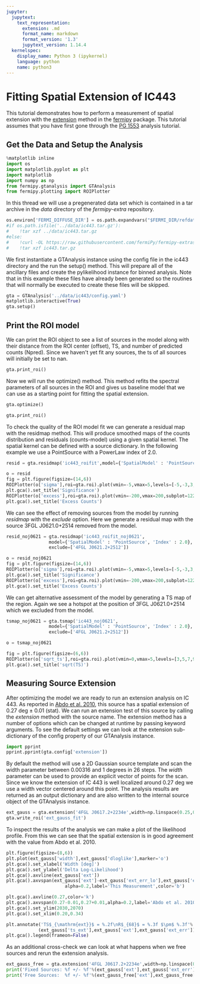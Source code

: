 ```yaml
---
jupyter:
  jupytext:
    text_representation:
      extension: .md
      format_name: markdown
      format_version: '1.3'
      jupytext_version: 1.14.4
  kernelspec:
    display_name: Python 3 (ipykernel)
    language: python
    name: python3
---
```


# Fitting Spatial Extension of IC443


This tutorial demonstrates how to perform a measurement of spatial extension with the [extension](http://fermipy.readthedocs.org/en/latest/advanced/extension.html) method in the [fermipy](http://fermipy.readthedocs.org) package.  This tutorial assumes that you have first gone through the [PG 1553](pg1553.ipynb) analysis tutorial.


## Get the Data and Setup the Analysis

```python
%matplotlib inline
import os
import matplotlib.pyplot as plt
import matplotlib
import numpy as np
from fermipy.gtanalysis import GTAnalysis
from fermipy.plotting import ROIPlotter
```

In this thread we will use a pregenerated data set which is contained in a tar archive in the *data* directory of the *fermipy-extra* repository.

```python
os.environ['FERMI_DIFFUSE_DIR'] = os.path.expandvars("$FERMI_DIR/refdata/fermi/galdiffuse/")
#if os.path.isfile('../data/ic443.tar.gz'):
#    !tar xzf ../data/ic443.tar.gz
#else:
#    !curl -OL https://raw.githubusercontent.com/fermiPy/fermipy-extras/master/data/ic443.tar.gz
#    !tar xzf ic443.tar.gz
```

We first instantiate a GTAnalysis instance using the config file in the ic443 directory and the run the setup() method.  This will prepare all of the ancillary files and create the pylikelihood instance for binned analysis.  Note that in this example these files have already been generated so the routines that will normally be executed to create these files will be skipped.

```python
gta = GTAnalysis('../data/ic443/config.yaml')
matplotlib.interactive(True)
gta.setup()
```

## Print the ROI model

We can print the ROI object to see a list of sources in the model along with their distance from the ROI center (offset), TS, and number of predicted counts (Npred).  Since we haven't yet fit any sources, the ts of all sources will initially be set to nan.

```python
gta.print_roi()
```

Now we will run the optimize() method.  This method refits the spectral parameters of all sources in the ROI and gives us baseline model that we can use as a starting point for fitting the spatial extension.

```python
gta.optimize()
```

```python
gta.print_roi()
```

To check the quality of the ROI model fit we can generate a residual map with the residmap method.  This will produce smoothed maps of the counts distribution and residuals (counts-model) using a given spatial kernel.  The spatial kernel can be defined with a source dictionary.  In the following example we use a PointSource with a PowerLaw index of 2.0.

```python
resid = gta.residmap('ic443_roifit',model={'SpatialModel' : 'PointSource', 'Index' : 2.0})
```

```python
o = resid
fig = plt.figure(figsize=(14,6))
ROIPlotter(o['sigma'],roi=gta.roi).plot(vmin=-5,vmax=5,levels=[-5,-3,3,5,7,9],subplot=121,cmap='RdBu_r')
plt.gca().set_title('Significance')
ROIPlotter(o['excess'],roi=gta.roi).plot(vmin=-200,vmax=200,subplot=122,cmap='RdBu_r')
plt.gca().set_title('Excess Counts')
```

We can see the effect of removing sources from the model by running *residmap* with the *exclude* option.  Here we generate a residual map with the source 3FGL J0621.0+2514 removed from the model.

```python
resid_noj0621 = gta.residmap('ic443_roifit_noj0621',
                model={'SpatialModel' : 'PointSource', 'Index' : 2.0},
                exclude=['4FGL J0621.2+2512'])
```

```python
o = resid_noj0621
fig = plt.figure(figsize=(14,6))
ROIPlotter(o['sigma'],roi=gta.roi).plot(vmin=-5,vmax=5,levels=[-5,-3,3,5,7,9],subplot=121,cmap='RdBu_r')
plt.gca().set_title('Significance')
ROIPlotter(o['excess'],roi=gta.roi).plot(vmin=-200,vmax=200,subplot=122,cmap='RdBu_r')
plt.gca().set_title('Excess Counts')
```

We can get alternative assessment of the model by generating a TS map of the region.  Again we see a hotspot at the position of 3FGL J0621.0+2514 which we excluded from the model.

```python
tsmap_noj0621 = gta.tsmap('ic443_noj0621',
                model={'SpatialModel' : 'PointSource', 'Index' : 2.0},
                exclude=['4FGL J0621.2+2512'])
```

```python
o = tsmap_noj0621

fig = plt.figure(figsize=(6,6))
ROIPlotter(o['sqrt_ts'],roi=gta.roi).plot(vmin=0,vmax=5,levels=[3,5,7,9],subplot=111,cmap='magma')
plt.gca().set_title('sqrt(TS)')
```

## Measuring Source Extension

After optimizing the model we are ready to run an extension analysis on IC 443.  As reported in [Abdo et al. 2010](http://adsabs.harvard.edu/cgi-bin/bib_query?arXiv:1002.2198), this source has a spatial extension of 0.27 deg $\pm$ 0.01 (stat).  We can run an extension test of this source by calling the *extension* method with the source name.  The extension method has a number of options which can be changed at runtime by passing keyword arguments.  To see the default settings we can look at the extension sub-dictionary of the config property of our GTAnalysis instance.

```python
import pprint
pprint.pprint(gta.config['extension'])
```

By default the method will use a 2D Gaussian source template and scan the width parameter between 0.00316 and 1 degrees in 26 steps.  The *width* parameter can be used to provide an explicit  vector of points for the scan.  Since we know the extension of IC 443 is well localized around 0.27 deg we use a width vector centered around this point.  The analysis results are returned as an output dictionary and are also written to the internal source object of the GTAnalysis instance.

```python
ext_gauss = gta.extension('4FGL J0617.2+2234e',width=np.linspace(0.25,0.30,11).tolist())
gta.write_roi('ext_gauss_fit')
```

To inspect the results of the analysis we can make a plot of the likelihood profile.  From this we can see that the spatial extension is in good agreement with the value from Abdo et al. 2010.  

```python
plt.figure(figsize=(8,6))
plt.plot(ext_gauss['width'],ext_gauss['dloglike'],marker='o')
plt.gca().set_xlabel('Width [deg]')
plt.gca().set_ylabel('Delta Log-Likelihood')
plt.gca().axvline(ext_gauss['ext'])
plt.gca().axvspan(ext_gauss['ext']-ext_gauss['ext_err_lo'],ext_gauss['ext']+ext_gauss['ext_err_hi'],
                      alpha=0.2,label='This Measurement',color='b')

plt.gca().axvline(0.27,color='k')
plt.gca().axvspan(0.27-0.01,0.27+0.01,alpha=0.2,label='Abdo et al. 2010',color='k')
plt.gca().set_ylim(2030,2070)
plt.gca().set_xlim(0.20,0.34)

plt.annotate('TS$_{\mathrm{ext}}$ = %.2f\nR$_{68}$ = %.3f $\pm$ %.3f'%
            (ext_gauss['ts_ext'],ext_gauss['ext'],ext_gauss['ext_err']),xy=(0.05,0.05),xycoords='axes fraction')
plt.gca().legend(frameon=False)
```

As an additional cross-check we can look at what happens when we free sources and rerun the extension analysis.

```python
ext_gauss_free = gta.extension('4FGL J0617.2+2234e',width=np.linspace(0.25,0.30,11).tolist(),free_radius=1.0)
print('Fixed Sources: %f +/- %f'%(ext_gauss['ext'],ext_gauss['ext_err']))
print('Free Sources:  %f +/- %f'%(ext_gauss_free['ext'],ext_gauss_free['ext_err']))
```

```python

```

